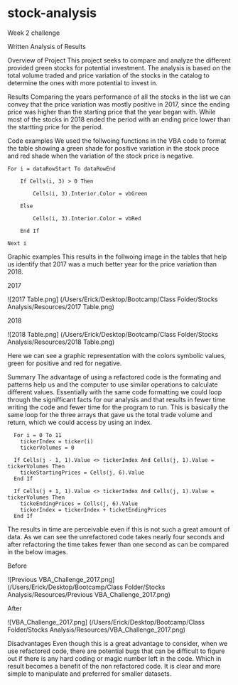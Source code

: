 # stock-analysis
Week 2 challenge

Written Analysis of Results

Overview of Project
  This project seeks to compare and analyze the different provided green stocks for potential investment. The analysis is based on the total volume traded and price variation of the stocks in the catalog to determine the ones with more potential to invest in.
  
Results
  Comparing the years performance of all the stocks in the list we can convey that the price variation was mostly positive in 2017, since the ending price was higher than the starting price that the year began with. While most of the stocks in 2018 ended the period with an ending price lower than the startting price for the period.

Code examples
  We used the follwoing functions in the VBA code to format the table showing a green shade for positive variation in the stock proce and red shade when the variation of the stock price is negative.
  
    For i = dataRowStart To dataRowEnd
        
        If Cells(i, 3) > 0 Then
            
            Cells(i, 3).Interior.Color = vbGreen
            
        Else
        
            Cells(i, 3).Interior.Color = vbRed
            
        End If
        
    Next i
 
 Graphic examples
  This results in the follwoing image in the tables that help us identify that 2017 was a much better year for the price variation than 2018.
  
2017

![2017 Table.png] (/Users/Erick/Desktop/Bootcamp/Class Folder/Stocks Analysis/Resources/2017 Table.png)

2018

![2018 Table.png] (/Users/Erick/Desktop/Bootcamp/Class Folder/Stocks Analysis/Resources/2018 Table.png)

  Here we can see a graphic representation with the colors symbolic values, green for positive and red for negative.

Summary
  The advantage of using a refactored code is the formating and patterns help us and the computer to use similar operations to calculate different values. Essentially with the same code formatting we could loop through the signifficant facts for our analysis and that results in fewer time writing the code and fewer time for the program to run. This is basically the same loop for the three arrays that gave us the total trade volume and return, which we could access by using an index.
  
      For i = 0 To 11
        tickerIndex = ticker(i)
        tickerVolumes = 0
        
      If Cells(j - 1, 1).Value <> tickerIndex And Cells(j, 1).Value = tickerVolumes Then      
        tickeStartingPrices = Cells(j, 6).Value          
      End If
  
      If Cells(j + 1, 1).Value <> tickerIndex And Cells(j, 1).Value = tickerVolumes Then      
        tickeEndingPrices = Cells(j, 6).Value
        tickerIndex = tickerIndex + ticketEndingPrices
      End If
      
  The results in time are perceivable even if this is not such a great amount of data. As we can see the unrefactored code takes nearly four seconds and after refactoring the time takes fewer than one second as can be compared in the below images.
  
Before

![Previous VBA_Challenge_2017.png] (/Users/Erick/Desktop/Bootcamp/Class Folder/Stocks Analysis/Resources/Previous VBA_Challenge_2017.png)

After

![VBA_Challenge_2017.png] (/Users/Erick/Desktop/Bootcamp/Class Folder/Stocks Analysis/Resources/VBA_Challenge_2017.png)

Disadvantages
  Even though this is a great advantage to consider, when we use refactored code, there are potential bugs that can be difficult to figure out if there is any hard coding or magic number left in the code. Which in result becomes a benefit of the non refactored code. It is clear and more simple to manipulate and preferred for smaller datasets.
  
